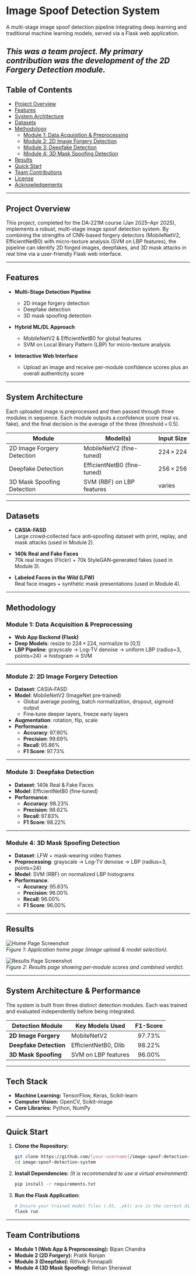 # Image Spoof Detection System

A multi-stage image spoof detection pipeline integrating deep learning and traditional machine learning models, served via a Flask web application.

*This was a team project. My primary contribution was the development of the **2D Forgery Detection** module.*
---

## Table of Contents

- [Project Overview](#project-overview)  
- [Features](#features)  
- [System Architecture](#system-architecture)  
- [Datasets](#datasets)  
- [Methodology](#methodology)  
  - [Module 1: Data Acquisition & Preprocessing](#module-1-data-acquisition--preprocessing)  
  - [Module 2: 2D Image Forgery Detection](#module-2-2d-image-forgery-detection)  
  - [Module 3: Deepfake Detection](#module-3-deepfake-detection)  
  - [Module 4: 3D Mask Spoofing Detection](#module-4-3d-mask-spoofing-detection)  
- [Results](#results)  
- [Quick Start](#quick-start)  
- [Team Contributions](#team-contributions)  
- [License](#license)  
- [Acknowledgements](#acknowledgements)  

---

## Project Overview

This project, completed for the DA‑221M course (Jan 2025–Apr 2025), implements a robust, multi-stage image spoof detection system. By combining the strengths of CNN-based forgery detectors (MobileNetV2, EfficientNetB0) with micro-texture analysis (SVM on LBP features), the pipeline can identify 2D forged images, deepfakes, and 3D mask attacks in real time via a user-friendly Flask web interface.

---

## Features

- **Multi-Stage Detection Pipeline**  
  - 2D image forgery detection  
  - Deepfake detection  
  - 3D mask spoofing detection  

- **Hybrid ML/DL Approach**  
  - MobileNetV2 & EfficientNetB0 for global features  
  - SVM on Local Binary Pattern (LBP) for micro-texture analysis  

- **Interactive Web Interface**  
  - Upload an image and receive per-module confidence scores plus an overall authenticity score  

---

## System Architecture

Each uploaded image is preprocessed and then passed through three modules in sequence. Each module outputs a confidence score (real vs. fake), and the final decision is the average of the three (threshold = 0.5).

| Module                        | Model(s)                       | Input Size |
|-------------------------------|--------------------------------|------------|
| 2D Image Forgery Detection    | MobileNetV2 (fine-tuned)       | 224 × 224  |
| Deepfake Detection            | EfficientNetB0 (fine-tuned)    | 256 × 256  |
| 3D Mask Spoofing Detection    | SVM (RBF) on LBP features      | varies     |

---

## Datasets

- **CASIA-FASD**  
  Large crowd‑collected face anti‑spoofing dataset with print, replay, and mask attacks (used in Module 2).

- **140k Real and Fake Faces**  
  70k real images (Flickr) + 70k StyleGAN‑generated fakes (used in Module 3).

- **Labeled Faces in the Wild (LFW)**  
  Real face images + synthetic mask presentations (used in Module 4).

---

## Methodology

### Module 1: Data Acquisition & Preprocessing

- **Web App Backend (Flask)**  
- **Deep Models**: resize to 224 × 224, normalize to [0,1]  
- **LBP Pipeline**: grayscale → Log‑TV denoise → uniform LBP (radius=3, points=24) → histogram → SVM

---

### Module 2: 2D Image Forgery Detection

- **Dataset**: CASIA‑FASD  
- **Model**: MobileNetV2 (ImageNet pre‑trained)  
  - Global average pooling, batch normalization, dropout, sigmoid output  
  - Fine‑tune deeper layers, freeze early layers  
- **Augmentation**: rotation, flip, scale  
- **Performance**:  
  - **Accuracy**: 97.90%  
  - **Precision**: 99.69%  
  - **Recall**: 95.86%  
  - **F1 Score**: 97.73%  

---

### Module 3: Deepfake Detection

- **Dataset**: 140k Real & Fake Faces  
- **Model**: EfficientNetB0 (fine‑tuned)
- **Performance**:  
  - **Accuracy**: 98.23%  
  - **Precision**: 98.62%  
  - **Recall**: 97.83%  
  - **F1 Score**: 98.22%  

---

### Module 4: 3D Mask Spoofing Detection

- **Dataset**: LFW + mask‑wearing video frames  
- **Preprocessing**: grayscale → Log‑TV denoise → LBP (radius=3, points=24)  
- **Model**: SVM (RBF) on normalized LBP histograms  
- **Performance**:  
  - **Accuracy**: 95.63%  
  - **Precision**: 96.00%  
  - **Recall**: 96.00%  
  - **F1 Score**: 96.00%  

---

## Results

![Home Page Screenshot](./homepage.png)  
*Figure 1: Application home page (image upload & model selection).*

![Results Page Screenshot](./results.png)  
*Figure 2: Results page showing per‑module scores and combined verdict.*

---

## System Architecture & Performance
The system is built from three distinct detection modules. Each was trained and evaluated independently before being integrated.

| Detection Module       | Key Models Used        | F1-Score |
| ---------------------- | ---------------------- | :------: |
| **2D Image Forgery**   | MobileNetV2            | 97.73%   |
| **Deepfake Detection** | EfficientNetB0, Dlib   | 98.22%   |
| **3D Mask Spoofing**   | SVM on LBP features    | 96.00%   |



---

## Tech Stack
-   **Machine Learning:** TensorFlow, Keras, Scikit-learn
-   **Computer Vision:** OpenCV, Scikit-image
-   **Core Libraries:** Python, NumPy

---

## Quick Start

1.  **Clone the Repository:**
    ```bash
    git clone https://github.com/[your-username]/image-spoof-detection-system.git
    cd image-spoof-detection-system
    ```

2.  **Install Dependencies:**
    *(It is recommended to use a virtual environment)*
    ```bash
    pip install -r requirements.txt
    ```

3.  **Run the Flask Application:**
    ```bash
    # Ensure your trained model files (.h5, .pkl) are in the correct directory
    flask run
    ```
---

## Team Contributions
-   **Module 1 (Web App & Preprocessing):** Bipan Chandra
-   **Module 2 (2D Forgery):** Pratik Ranjan
-   **Module 3 (Deepfake):** Rithvik Ponnapalli
-   **Module 4 (3D Mask Spoofing):** Rehan Sherawat

